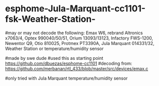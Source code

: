 # esphome-Jula-Marquant-cc1101-fsk-Weather-Station-

#may or may not decode the following: Emax W6, rebrand Altronics x7063/4, Optex 990040/50/51, Orium 13093/13123, Infactory FWS-1200, Newentor Q9, Otio 810025, Protmex PT3390A, Jula Marquant 014331/32, Weather Station or temperature/humidity sensor


#made by swe dude
#used this as starting point https://github.com/dbuezas/esphome-cc1101
#decoding from: https://github.com/merbanan/rtl_433/blob/master/src/devices/emax.c

#only tried with Jula Marquant temperature/humidity sensor 
